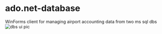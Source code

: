 # ado.net-database

WinForms client for managing airport accounting data from two ms sql dbs
![dbs ui pic](https://sun9-70.userapi.com/c851320/v851320240/1b9256/o2SAmEqNTqs.jpg)
